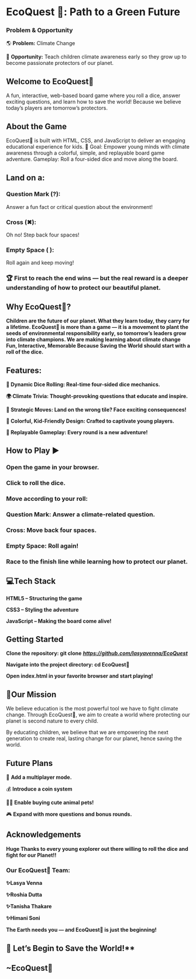 # EcoQuest 🌱: Path to a Green Future

### Problem & Opportunity
🌎 **Problem:** Climate Change

🌟 **Opportunity:** Teach children climate awareness early so they grow up to become passionate protectors of our planet.

## Welcome to EcoQuest🌱
A fun, interactive, web-based board game where you roll a dice, answer exciting questions, and learn how to save the world!
Because we believe today’s players are tomorrow’s protectors.

## **About the Game**
EcoQuest🌱 is built with HTML, CSS, and JavaScript to deliver an engaging educational experience for kids.
🎯 Goal:
Empower young minds with climate awareness through a colorful, simple, and replayable board game adventure.
Gameplay:
Roll a four-sided dice and move along the board.

## Land on a:
### Question Mark (?): 
Answer a fun fact or critical question about the environment!
### Cross (✖): 
Oh no! Step back four spaces!
### Empty Space ( ): 
Roll again and keep moving!

### 🏆 First to reach the end wins — but the real reward is a deeper understanding of how to protect our beautiful planet.

## **Why EcoQuest🌱?**
**Children are the future of our planet.
What they learn today, they carry for a lifetime.
EcoQuest🌱 is more than a game — it is a movement to plant the seeds of environmental responsibility early, so tomorrow’s leaders grow into climate champions.
We are making learning about climate change Fun, Interactive, Memorable
Because Saving the World should start with a roll of the dice.**

## **Features:**
**🎲 Dynamic Dice Rolling: Real-time four-sided dice mechanics.** 

**🌍 Climate Trivia: Thought-provoking questions that educate and inspire.**

**🔄 Strategic Moves: Land on the wrong tile? Face exciting consequences!**

**🎨 Colorful, Kid-Friendly Design: Crafted to captivate young players.**

**🔁 Replayable Gameplay: Every round is a new adventure!**

## **How to Play ▶️**
### Open the game in your browser.
### Click to roll the dice.
### Move according to your roll:
### Question Mark: Answer a climate-related question.


### Cross: Move back four spaces.
### Empty Space: Roll again!
### Race to the finish line while learning how to protect our planet.



## **💻Tech Stack**
**HTML5 – Structuring the game**

**CSS3 – Styling the adventure**

**JavaScript – Making the board come alive!**

## Getting Started
**Clone the repository:
git clone** _**https://github.com/lasyavenna/EcoQuest**_ 

**Navigate into the project directory:
cd EcoQuest🌱**

**Open index.html in your favorite browser and start playing!**

## **🎉Our Mission**

We believe education is the most powerful tool we have to fight climate change.
Through EcoQuest🌱, we aim to create a world where protecting our planet is second nature to every child. 

By educating children, we believe that we are empowering the next generation to create real, lasting change for our planet, hence saving the world.

## Future Plans
👥 **Add a multiplayer mode.**

💰 **Introduce a coin system** 

🐷🐬 **Enable buying cute animal pets!**

🎮 **Expand with more questions and bonus rounds.**



## Acknowledgements
**Huge Thanks to every young explorer out there willing to roll the dice and fight for our Planet!!**

### Our EcoQuest🌱 Team:

**✨Lasya Venna**

**✨Roshia Dutta**

**✨Tanisha Thakare**

**✨Himani Soni**

**The Earth needs you — and EcoQuest🌱 is just the beginning!**

## 🚀 Let’s Begin to Save the World!**

## ~EcoQuest🌱
